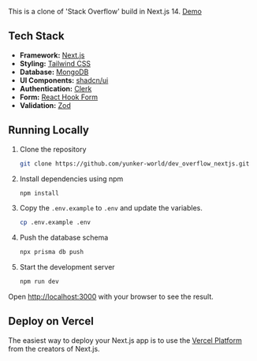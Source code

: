 This is a clone of 'Stack Overflow' build in Next.js 14. [Demo](https://dev-overflow-nextjs.vercel.app/)

## Tech Stack

- **Framework:** [Next.js](https://nextjs.org)
- **Styling:** [Tailwind CSS](https://tailwindcss.com)
- **Database:** [MongoDB](https://www.mongodb.com/)
- **UI Components:** [shadcn/ui](https://ui.shadcn.com/)
- **Authentication:** [Clerk](https://clerk.com/)
- **Form:** [React Hook Form](https://react-hook-form.com/)
- **Validation:** [Zod](https://zod.dev/)

## Running Locally

1. Clone the repository

   ```bash
   git clone https://github.com/yunker-world/dev_overflow_nextjs.git
   ```

2. Install dependencies using npm

   ```bash
   npm install
   ```

3. Copy the `.env.example` to `.env` and update the variables.

   ```bash
   cp .env.example .env
   ```

4. Push the database schema

   ```bash
   npx prisma db push
   ```

5. Start the development server

   ```bash
   npm run dev
   ```

Open [http://localhost:3000](http://localhost:3000) with your browser to see the result.

## Deploy on Vercel

The easiest way to deploy your Next.js app is to use the [Vercel Platform](https://vercel.com/new?utm_medium=default-template&filter=next.js&utm_source=create-next-app&utm_campaign=create-next-app-readme) from the creators of Next.js.
